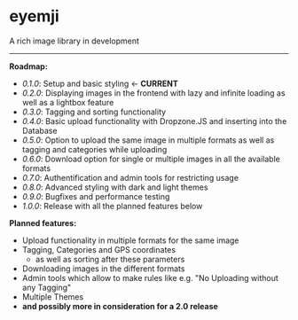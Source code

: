 # eyemji
A rich image library in development
___

**Roadmap:**
+ _0.1.0_:  Setup and basic styling  <- **CURRENT**
+ _0.2.0_:  Displaying images in the frontend with lazy and infinite loading as well as a lightbox feature
+ _0.3.0_:  Tagging and sorting functionality
+ _0.4.0_:  Basic upload functionality with Dropzone.JS and inserting into the Database
+ _0.5.0_:  Option to upload the same image in multiple formats as well as tagging and categories while uploading
+ _0.6.0_:  Download option for single or multiple images in all the available formats
+ _0.7.0_:  Authentification and admin tools for restricting usage
+ _0.8.0_:  Advanced styling with dark and light themes
+ _0.9.0_:  Bugfixes and performance testing
+ _1.0.0_:  Release with all the planned features below

**Planned features:**
+ Upload functionality in multiple formats for the same image
+ Tagging, Categories and GPS coordinates
  - as well as sorting after these parameters
+ Downloading images in the different formats
+ Admin tools which allow to make rules like e.g. "No Uploading without any Tagging"
+ Multiple Themes
+ __and possibly more in consideration for a 2.0 release__